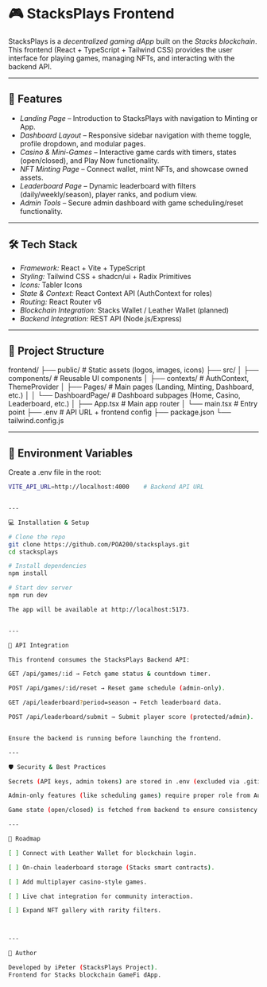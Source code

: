 # 🎮 StacksPlays Frontend

StacksPlays is a *decentralized gaming dApp* built on the *Stacks blockchain*.  
This frontend (React + TypeScript + Tailwind CSS) provides the user interface for playing games, managing NFTs, and interacting with the backend API.

---

## 🚀 Features

- *Landing Page* – Introduction to StacksPlays with navigation to Minting or App.  
- *Dashboard Layout* – Responsive sidebar navigation with theme toggle, profile dropdown, and modular pages.  
- *Casino & Mini-Games* – Interactive game cards with timers, states (open/closed), and Play Now functionality.  
- *NFT Minting Page* – Connect wallet, mint NFTs, and showcase owned assets.  
- *Leaderboard Page* – Dynamic leaderboard with filters (daily/weekly/season), player ranks, and podium view.  
- *Admin Tools* – Secure admin dashboard with game scheduling/reset functionality.  

---

## 🛠 Tech Stack

- *Framework:* React + Vite + TypeScript  
- *Styling:* Tailwind CSS + shadcn/ui + Radix Primitives  
- *Icons:* Tabler Icons  
- *State & Context:* React Context API (AuthContext for roles)  
- *Routing:* React Router v6  
- *Blockchain Integration:* Stacks Wallet / Leather Wallet (planned)  
- *Backend Integration:* REST API (Node.js/Express)  

---

## 📂 Project Structure

frontend/ ├── public/                # Static assets (logos, images, icons) ├── src/ │   ├── components/        # Reusable UI components │   ├── contexts/          # AuthContext, ThemeProvider │   ├── Pages/             # Main pages (Landing, Minting, Dashboard, etc.) │   │   └── DashboardPage/ # Dashboard subpages (Home, Casino, Leaderboard, etc.) │   ├── App.tsx            # Main app router │   └── main.tsx           # Entry point ├── .env                   # API URL + frontend config ├── package.json └── tailwind.config.js

---

## 🔑 Environment Variables

Create a .env file in the root:

```bash
VITE_API_URL=http://localhost:4000    # Backend API URL


---

💻 Installation & Setup

# Clone the repo
git clone https://github.com/POA200/stacksplays.git
cd stacksplays

# Install dependencies
npm install

# Start dev server
npm run dev

The app will be available at http://localhost:5173.


---

🔌 API Integration

This frontend consumes the StacksPlays Backend API:

GET /api/games/:id → Fetch game status & countdown timer.

POST /api/games/:id/reset → Reset game schedule (admin-only).

GET /api/leaderboard?period=season → Fetch leaderboard data.

POST /api/leaderboard/submit → Submit player score (protected/admin).


Ensure the backend is running before launching the frontend.

---

🛡 Security & Best Practices

Secrets (API keys, admin tokens) are stored in .env (excluded via .gitignore).

Admin-only features (like scheduling games) require proper role from AuthContext.

Game state (open/closed) is fetched from backend to ensure consistency across all clients.

---

📌 Roadmap

[ ] Connect with Leather Wallet for blockchain login.

[ ] On-chain leaderboard storage (Stacks smart contracts).

[ ] Add multiplayer casino-style games.

[ ] Live chat integration for community interaction.

[ ] Expand NFT gallery with rarity filters.



---

👤 Author

Developed by iPeter (StacksPlays Project).
Frontend for Stacks blockchain GameFi dApp.